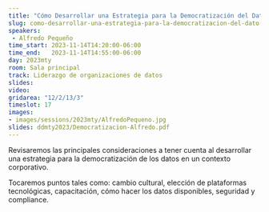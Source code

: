 ```yaml
---
title: "Cómo Desarrollar una Estrategia para la Democratización del Dato en la Compañía"
slug: como-desarrollar-una-estrategia-para-la-democratizacion-del-dato-en-la-compania
speakers:
 - Alfredo Pequeño
time_start: 2023-11-14T14:20:00-06:00
time_end:   2023-11-14T14:55:00-06:00
day: 2023mty
room: Sala principal 
track: Liderazgo de organizaciones de datos
slides: 
video: 
gridarea: "12/2/13/3"
timeslot: 17
images:
- images/sessions/2023mty/AlfredoPequeno.jpg
slides: ddmty2023/Democratizacion-Alfredo.pdf
---
```


Revisaremos las principales consideraciones a tener cuenta al desarrollar una estrategia para la democratización de los datos en un contexto corporativo. 

Tocaremos puntos tales como: cambio cultural, elección de plataformas tecnológicas, capacitación, cómo hacer los datos disponibles, seguridad y compliance.

